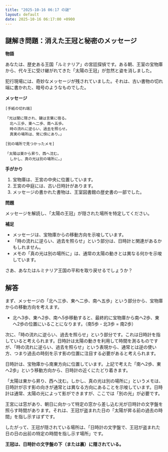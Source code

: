 ```yaml
---
title: "2025-10-16 06:17 の謎"
layout: default
date: 2025-10-16 06:17:00 +0900
---
```

## 謎解き問題：消えた王冠と秘密のメッセージ

**物語**

あなたは、歴史ある王国「ルミナリア」の宮廷探偵です。ある朝、王室の宝物庫から、代々王に受け継がれてきた「太陽の王冠」が忽然と姿を消しました。

犯行現場には、奇妙なメッセージが残されていました。それは、古い書物の切れ端に書かれた、暗号のようなものでした。

**メッセージ**

```
[手紙の切れ端]

「光は闇に隠され、鍵は言葉に宿る。
  北へ三歩、東へ二歩、南へ五歩。
  時の流れに逆らい、過去を照らせ。
  真実の場所は、常に傍にあり。」

[別の場所で見つかったメモ]

「太陽は東から昇り、西へ沈む。
  しかし、真の光は別の場所に。」
```

**手がかり**

1.  宝物庫は、王宮の中央に位置しています。
2.  王宮の中庭には、古い日時計があります。
3.  メッセージの書かれた書物は、王室図書館の歴史書の一部でした。

**問題**

メッセージを解読し、「太陽の王冠」が隠された場所を特定してください。

**補足**

*   メッセージは、宝物庫からの移動方向を示唆しています。
*   「時の流れに逆らい、過去を照らせ」という部分は、日時計と関連があるかもしれません。
*   メモの「真の光は別の場所に」は、通常の太陽の動きとは異なる何かを示唆しています。

さあ、あなたはルミナリア王国の平和を取り戻せるでしょうか？

## 解答

まず、メッセージの「北へ三歩、東へ二歩、南へ五歩」という部分から、宝物庫からの移動方向を考えます。

*   北へ3歩、東へ2歩、南へ5歩移動すると、最終的に宝物庫から南へ2歩、東へ2歩の位置にいることになります。（南5歩 - 北3歩 = 南2歩）

次に、「時の流れに逆らい、過去を照らせ」という部分です。これは日時計を指していると考えられます。日時計は太陽の動きを利用して時間を測るものですが、「時の流れに逆らい、過去を照らせ」という表現から、通常とは逆の使い方、つまり過去の時刻を示す影の位置に注目する必要があると考えられます。

日時計は、宝物庫から南東方向に位置しています。上記で考えた「南へ2歩、東へ2歩」という移動方向から、日時計の近くにたどり着きます。

「太陽は東から昇り、西へ沈む。しかし、真の光は別の場所に」というメモは、日時計が示す影の向きが通常とは異なる方向にあることを示唆しています。日時計は通常、太陽の光によって影ができますが、ここでは「別の光」が必要です。

王宮には窓があり、朝日に向かって特定の窓から差し込む光が日時計の文字盤を照らす時間があります。それは、王冠が盗まれた日の「太陽が昇る前の過去の時間」を指し示すはずです。

したがって、王冠が隠されている場所は、「日時計の文字盤で、王冠が盗まれた日の日の出前の特定の時間を指し示す場所」です。

**王冠は、日時計の文字盤の下（または裏）に隠されている。**
